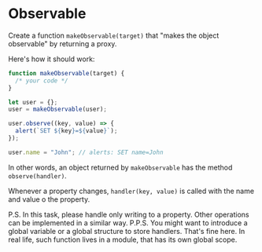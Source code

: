 
# Observable

Create a function `makeObservable(target)` that "makes the object observable" by returning a proxy.

Here's how it should work:

```js run
function makeObservable(target) {
  /* your code */
}

let user = {};
user = makeObservable(user);

user.observe((key, value) => {
  alert(`SET ${key}=${value}`);
});

user.name = "John"; // alerts: SET name=John
```

In other words, an object returned by `makeObservable` has the method `observe(handler)`.

Whenever a property changes, `handler(key, value)` is called with the name and value o the property.


P.S. In this task, please handle only writing to a property. Other operations can be implemented in a similar way.
P.P.S. You might want to introduce a global variable or a global structure to store handlers. That's fine here. In real life, such function lives in a module, that has its own global scope. 
